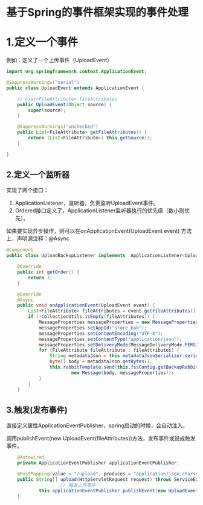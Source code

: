 # 基于Spring的事件框架实现的事件处理

# 1.定义一个事件

例如：定义了一个上传事件（UploadEvent）

```java
import org.springframework.context.ApplicationEvent;

@SuppressWarnings("serial")
public class UploadEvent extends ApplicationEvent {

	// List<FileAttribute> fileAttributes
	public UploadEvent(Object source) {
		super(source);
	}

	@SuppressWarnings("unchecked")
	public List<FileAttribute> getFileAttributes() {
		return (List<FileAttribute>) this.getSource();
	}

}
```



## 2.定义一个监听器

实现了两个接口：

1. ApplicationListener<UploadEvent>，监听器，负责监听UploadEvent事件。
2. Ordered接口定义了，ApplicationListener<UploadEvent>监听器执行的优先级（数小则优先）。

如果要实现异步操作，则可以在onApplicationEvent(UploadEvent event) 方法上，声明源注释：@Async

```java
@Component
public class UploadBackupListener implements  ApplicationListener<UploadEvent>, Ordered {

	@Override
	public int getOrder() {
		return 3;
	}

	@Override
	@Async
	public void onApplicationEvent(UploadEvent event) { 
		List<FileAttribute> fileAttributes = event.getFileAttributes();
		if (!CollectionUtils.isEmpty(fileAttributes)) {
			MessageProperties messageProperties = new MessageProperties();
			messageProperties.setAppId("store_bak");
			messageProperties.setContentEncoding("UTF-8");
			messageProperties.setContentType("application/json");
			messageProperties.setDeliveryMode(MessageDeliveryMode.PERSISTENT);
			for (FileAttribute fileAttribute : fileAttributes) {
				String metadataJson = this.metadataJsonSerializer.serialize(this.getUploadMetadata(fileAttribute));
				byte[] body = metadataJson.getBytes();
				this.rabbitTemplate.send(this.fssConfig.getBackupRabbitmqExchangeName(), this.fssConfig.getBackupRabbitmqRoutingKey(),
						new Message(body, messageProperties));
			}
		}
	}

```

## 3.触发(发布事件)

直接定义属性ApplicationEventPublisher，spring启动的时候，会自动注入。

调用publishEvent(new UploadEvent(fileAttributes))方法，发布事件或说成触发事件。

```java
	@Autowired
	private ApplicationEventPublisher applicationEventPublisher;

	@PostMapping(value = "/upload", produces = "application/json;charset=UTF-8")
	public String[] upload(HttpServletRequest request) throws ServiceException {
        			// 触发上传事件
			this.applicationEventPublisher.publishEvent(new UploadEvent(fileAttributes));
    }
```

